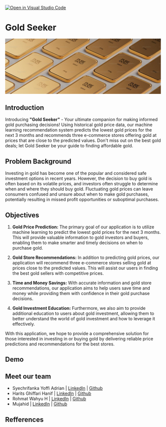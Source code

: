 [![Open in Visual Studio Code](https://classroom.github.com/assets/open-in-vscode-718a45dd9cf7e7f842a935f5ebbe5719a5e09af4491e668f4dbf3b35d5cca122.svg)](https://classroom.github.com/online_ide?assignment_repo_id=12319385&assignment_repo_type=AssignmentRepo)

# **Gold Seeker**
![header img](/images/header.jpg)
## Introduction
Introducing **"Gold Seeker"** - Your ultimate companion for making informed gold purchasing decisions! Using historical gold price data, our machine learning recommendation system predicts the lowest gold prices for the next 3 months and recommends three e-commerce stores offering gold at prices that are close to the predicted values. Don't miss out on the best gold deals; let Gold Seeker be your guide to finding affordable gold.

## Problem Background
Investing in gold has become one of the popular and considered safe investment options in recent years. However, the decision to buy gold is often based on its volatile prices, and investors often struggle to determine when and where they should buy gold. Fluctuating gold prices can leave consumers confused and unsure about when to make gold purchases, potentially resulting in missed profit opportunities or suboptimal purchases.
## Objectives
1. **Gold Price Prediction:** The primary goal of our application is to utilize machine learning to predict the lowest gold prices for the next 3 months. This will provide valuable information to gold investors and buyers, enabling them to make smarter and timely decisions on when to purchase gold.

2. **Gold Store Recommendations:** In addition to predicting gold prices, our application will recommend three e-commerce stores selling gold at prices close to the predicted values. This will assist our users in finding the best gold sellers with competitive prices.

3. **Time and Money Savings:** With accurate information and gold store recommendations, our application aims to help users save time and money while providing them with confidence in their gold purchase decisions.

4. **Gold Investment Education:** Furthermore, we also aim to provide additional education to users about gold investment, allowing them to better understand the world of gold investment and how to leverage it effectively.

With this application, we hope to provide a comprehensive solution for those interested in investing in or buying gold by delivering reliable price predictions and recommendations for the best stores.

## Demo
## Meet our team
* Syechrifanka Yoffi Adrian | [LinkedIn](https://www.linkedin.com/in/yoffieraka/) | [Github](https://github.com/yoffieraka) 
* Harits Ghiffari Hanif | [LinkedIn](https://www.linkedin.com/in/harits-ghiffari-hanif-44538020a/) | [Github](https://github.com/HaritsGH)
* Rohmat Wahyu H | [LinkedIn](https://www.linkedin.com/in/rohmat-wahyu-7016a8291/) | [Github](https://github.com/BukanBocilBiasa)
* Mujahid | [LinkedIn](https://www.linkedin.com/in/mujahid-mujahid-10b1641b1/) | [Github](https://github.com/mujahxd)

## Refferences
